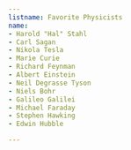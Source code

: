```yaml
---
listname: Favorite Physicists
name:
- Harold "Hal" Stahl
- Carl Sagan
- Nikola Tesla
- Marie Curie
- Richard Feynman
- Albert Einstein
- Neil Degrasse Tyson
- Niels Bohr
- Galileo Galilei
- Michael Faraday
- Stephen Hawking
- Edwin Hubble

---
```

